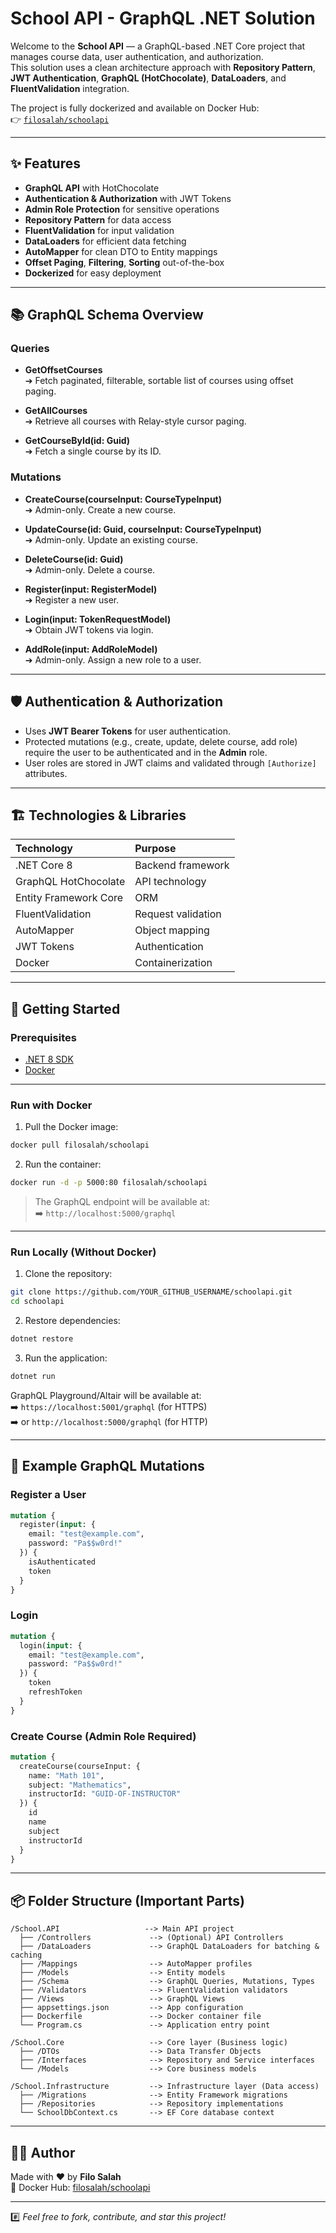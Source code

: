 # School API - GraphQL .NET Solution

Welcome to the **School API** — a GraphQL-based .NET Core project that manages course data, user authentication, and authorization.  
This solution uses a clean architecture approach with **Repository Pattern**, **JWT Authentication**, **GraphQL (HotChocolate)**, **DataLoaders**, and **FluentValidation** integration.

The project is fully dockerized and available on Docker Hub:  
👉 [`filosalah/schoolapi`](https://hub.docker.com/r/filosalah/schoolapi)

---

## ✨ Features

- **GraphQL API** with HotChocolate
- **Authentication & Authorization** with JWT Tokens
- **Admin Role Protection** for sensitive operations
- **Repository Pattern** for data access
- **FluentValidation** for input validation
- **DataLoaders** for efficient data fetching
- **AutoMapper** for clean DTO to Entity mappings
- **Offset Paging**, **Filtering**, **Sorting** out-of-the-box
- **Dockerized** for easy deployment

---

## 📚 GraphQL Schema Overview

### Queries

- **GetOffsetCourses**  
  ➔ Fetch paginated, filterable, sortable list of courses using offset paging.

- **GetAllCourses**  
  ➔ Retrieve all courses with Relay-style cursor paging.

- **GetCourseById(id: Guid)**  
  ➔ Fetch a single course by its ID.

### Mutations

- **CreateCourse(courseInput: CourseTypeInput)**  
  ➔ Admin-only. Create a new course.

- **UpdateCourse(id: Guid, courseInput: CourseTypeInput)**  
  ➔ Admin-only. Update an existing course.

- **DeleteCourse(id: Guid)**  
  ➔ Admin-only. Delete a course.

- **Register(input: RegisterModel)**  
  ➔ Register a new user.

- **Login(input: TokenRequestModel)**  
  ➔ Obtain JWT tokens via login.

- **AddRole(input: AddRoleModel)**  
  ➔ Admin-only. Assign a new role to a user.

---

## 🛡️ Authentication & Authorization

- Uses **JWT Bearer Tokens** for user authentication.
- Protected mutations (e.g., create, update, delete course, add role) require the user to be authenticated and in the **Admin** role.
- User roles are stored in JWT claims and validated through `[Authorize]` attributes.

---

## 🏗️ Technologies & Libraries

| Technology             | Purpose                  |
|:------------------------|:-------------------------|
| .NET Core 8             | Backend framework        |
| GraphQL HotChocolate    | API technology           |
| Entity Framework Core   | ORM                      |
| FluentValidation        | Request validation       |
| AutoMapper              | Object mapping           |
| JWT Tokens              | Authentication           |
| Docker                  | Containerization         |

---

## 🚀 Getting Started

### Prerequisites

- [.NET 8 SDK](https://dotnet.microsoft.com/en-us/download/dotnet/8.0)
- [Docker](https://www.docker.com/)

---

### Run with Docker

1. Pull the Docker image:

```bash
docker pull filosalah/schoolapi
```

2. Run the container:

```bash
docker run -d -p 5000:80 filosalah/schoolapi
```

> The GraphQL endpoint will be available at:  
> ➡️ `http://localhost:5000/graphql`

---

### Run Locally (Without Docker)

1. Clone the repository:

```bash
git clone https://github.com/YOUR_GITHUB_USERNAME/schoolapi.git
cd schoolapi
```

2. Restore dependencies:

```bash
dotnet restore
```

3. Run the application:

```bash
dotnet run
```

GraphQL Playground/Altair will be available at:  
➡️ `https://localhost:5001/graphql` (for HTTPS)  
➡️ or `http://localhost:5000/graphql` (for HTTP)

---

## 🧪 Example GraphQL Mutations

### Register a User

```graphql
mutation {
  register(input: {
    email: "test@example.com",
    password: "Pa$$w0rd!"
  }) {
    isAuthenticated
    token
  }
}
```

### Login

```graphql
mutation {
  login(input: {
    email: "test@example.com",
    password: "Pa$$w0rd!"
  }) {
    token
    refreshToken
  }
}
```

### Create Course (Admin Role Required)

```graphql
mutation {
  createCourse(courseInput: {
    name: "Math 101",
    subject: "Mathematics",
    instructorId: "GUID-OF-INSTRUCTOR"
  }) {
    id
    name
    subject
    instructorId
  }
}
```

---

## 📦 Folder Structure (Important Parts)

```
/School.API                   --> Main API project
  ├── /Controllers             --> (Optional) API Controllers
  ├── /DataLoaders             --> GraphQL DataLoaders for batching & caching
  ├── /Mappings                --> AutoMapper profiles
  ├── /Models                  --> Entity models
  ├── /Schema                  --> GraphQL Queries, Mutations, Types
  ├── /Validators              --> FluentValidation validators
  ├── /Views                   --> GraphQL Views
  ├── appsettings.json         --> App configuration
  ├── Dockerfile               --> Docker container file
  └── Program.cs               --> Application entry point

/School.Core                   --> Core layer (Business logic)
  ├── /DTOs                    --> Data Transfer Objects
  ├── /Interfaces              --> Repository and Service interfaces
  └── /Models                  --> Core business models

/School.Infrastructure         --> Infrastructure layer (Data access)
  ├── /Migrations              --> Entity Framework migrations
  ├── /Repositories            --> Repository implementations
  └── SchoolDbContext.cs       --> EF Core database context
```

---

## 👨‍💻 Author

Made with ❤️ by **Filo Salah**  
🔗 Docker Hub: [filosalah/schoolapi](https://hub.docker.com/r/filosalah/schoolapi)

---

#️⃣ _Feel free to fork, contribute, and star this project!_
